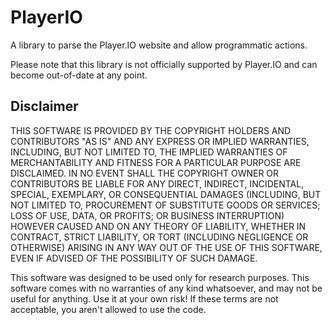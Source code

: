# PlayerIO
A library to parse the Player.IO website and allow programmatic actions.

Please note that this library is not officially supported by Player.IO and can become out-of-date at any point.

## Disclaimer
THIS SOFTWARE IS PROVIDED BY THE COPYRIGHT HOLDERS AND CONTRIBUTORS
"AS IS" AND ANY EXPRESS OR IMPLIED WARRANTIES, INCLUDING, BUT NOT
LIMITED TO, THE IMPLIED WARRANTIES OF MERCHANTABILITY AND FITNESS FOR
A PARTICULAR PURPOSE ARE DISCLAIMED. IN NO EVENT SHALL THE COPYRIGHT
OWNER OR CONTRIBUTORS BE LIABLE FOR ANY DIRECT, INDIRECT, INCIDENTAL,
SPECIAL, EXEMPLARY, OR CONSEQUENTIAL DAMAGES (INCLUDING, BUT NOT
LIMITED TO, PROCUREMENT OF SUBSTITUTE GOODS OR SERVICES; LOSS OF USE,
DATA, OR PROFITS; OR BUSINESS INTERRUPTION) HOWEVER CAUSED AND ON ANY
THEORY OF LIABILITY, WHETHER IN CONTRACT, STRICT LIABILITY, OR TORT
(INCLUDING NEGLIGENCE OR OTHERWISE) ARISING IN ANY WAY OUT OF THE USE
OF THIS SOFTWARE, EVEN IF ADVISED OF THE POSSIBILITY OF SUCH DAMAGE.

This software was designed to be used only for research purposes.
This software comes with no warranties of any kind whatsoever,
and may not be useful for anything.  Use it at your own risk!
If these terms are not acceptable, you aren't allowed to use the code.
